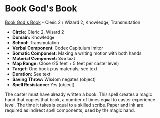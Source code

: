 # Book God's Book

[Book God's Book](/Magic/B/BookGodsBook.md) - Cleric 2 / Wizard 2, Knowledge, Transmutation

- **Circle:** Cleric 2, Wizard 2
- **Domain:** Knowledge
- **School:** Transmutation
- **Verbal Component:** Codex Capitulum Imitor
- **Somatic Component:** Making a writing motion with both hands
- **Material Component:** See text
- **Map Range:** Close (25 feet + 5 feet per caster level)
- **Target:** One book plus materials; see text
- **Duration:** See text
- **Saving Throw:** Wisdom negates (object)
- **Spell Resistance:** Yes (object)

The caster must have already written a book. This spell creates a magic hand that copies that book, a number of times equal to caster experience level. The time it takes is equal to a skilled scribe. Paper and ink are required as indirect spell components, used by the magic hand.
